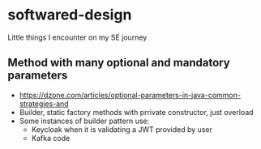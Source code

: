 # softwared-design
Little things I encounter on my SE journey

## Method with many optional and mandatory parameters
- https://dzone.com/articles/optional-parameters-in-java-common-strategies-and 
- Builder, static factory methods with prrivate constructor, just overload
- Some instances of builder pattern use:
  - Keycloak when it is validating a JWT provided by user
  - Kafka code

